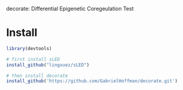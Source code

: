 
decorate: Differential Epigenetic Coregeulation Test

# Install
```r
library(devtools)

# first install sLED
install_github("lingxuez/sLED")

# then install decorate
install_github('https://github.com/GabrielHoffman/decorate.git')
```